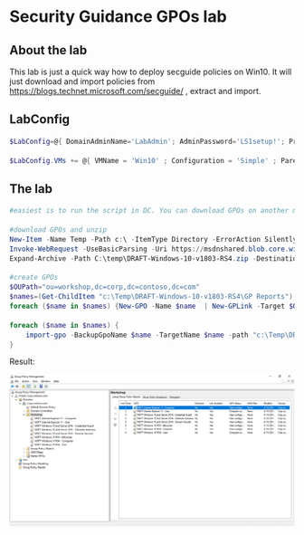 # Security Guidance GPOs lab

## About the lab

This lab is just a quick way how to deploy secguide policies on Win10. It will just download and import policies from https://blogs.technet.microsoft.com/secguide/ , extract and import.


## LabConfig

````PowerShell
$LabConfig=@{ DomainAdminName='LabAdmin'; AdminPassword='LS1setup!'; Prefix = 'ws2016lab-'; SwitchName = 'LabSwitch'; DCEdition='DataCenter'; DCVMProcessorCount=4 ; AdditionalNetworksConfig=@(); VMs=@(); ServerVHDs=@(); Internet=$true; CreateClientParent=$true}

$LabConfig.VMs += @{ VMName = 'Win10' ; Configuration = 'Simple' ; ParentVHD = 'Win10_G2.vhdx'  ; MemoryStartupBytes= 1GB ; AddToolsVHD=$True ; DisableWCF=$True }

````

## The lab

````PowerShell
#easiest is to run the script in DC. You can download GPOs on another machine and just file copy into dc c:\temp\

#download GPOs and unzip
New-Item -Name Temp -Path c:\ -ItemType Directory -ErrorAction SilentlyContinue
Invoke-WebRequest -UseBasicParsing -Uri https://msdnshared.blob.core.windows.net/media/2018/03/DRAFT-Windows-10-v1803-RS4.zip -OutFile c:\temp\DRAFT-Windows-10-v1803-RS4.zip
Expand-Archive -Path C:\temp\DRAFT-Windows-10-v1803-RS4.zip -DestinationPath c:\temp\DRAFT-Windows-10-v1803-RS4

#create GPOs
$OUPath="ou=workshop,dc=corp,dc=contoso,dc=com"
$names=(Get-ChildItem "c:\Temp\DRAFT-Windows-10-v1803-RS4\GP Reports").BaseName
foreach ($name in $names) {New-GPO -Name $name  | New-GPLink -Target $OUPath}

foreach ($name in $names) {
    import-gpo -BackupGpoName $name -TargetName $name -path "c:\Temp\DRAFT-Windows-10-v1803-RS4\GPOs"
} 

````

Result:

![](/Scenarios/SecGuide%20GPOs/screenshots/GPOs.png)

